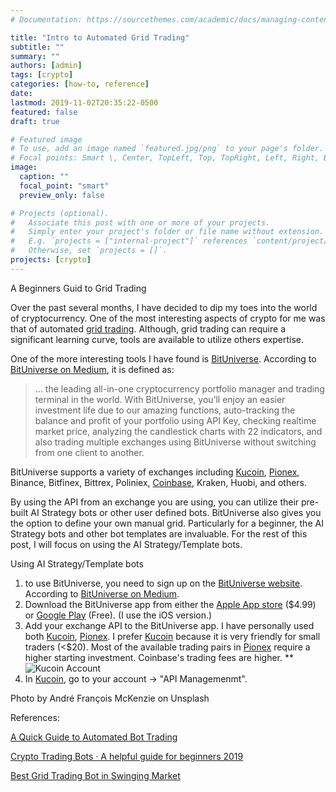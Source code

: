 ```yaml
---
# Documentation: https://sourcethemes.com/academic/docs/managing-content/

title: "Intro to Automated Grid Trading"
subtitle: ""
summary: ""
authors: [admin]
tags: [crypto]
categories: [how-to, reference]
date:
lastmod: 2019-11-02T20:35:22-0500
featured: false
draft: true

# Featured image
# To use, add an image named `featured.jpg/png` to your page's folder.
# Focal points: Smart \, Center, TopLeft, Top, TopRight, Left, Right, BottomLeft, Bottom, BottomRight.
image:
  caption: ""
  focal_point: "smart"
  preview_only: false

# Projects (optional).
#   Associate this post with one or more of your projects.
#   Simply enter your project's folder or file name without extension.
#   E.g. `projects = ["internal-project"]` references `content/project/deep-learning/index.md`.
#   Otherwise, set `projects = []`.
projects: [crypto]
---
```


A Beginners Guid to Grid Trading

Over the past several months, I have decided to dip my toes into the world of cryptocurrency. One of the most interesting aspects of crypto for me was that of automated [grid trading](https://www.investopedia.com/terms/g/grid-trading.asp). Although, grid trading can require a significant learning curve, tools are available to utilize others expertise.

One of the more interesting tools I have found is [BitUniverse](https://rewards.bituniverse.org/get_grid_diamond_en.html?invite_code=TLgrFN1i&from=account). According to [BitUniverse on Medium](https://medium.com/@bituniverse2017/project-bituniverse-link-5c51167b3520), it is defined as:

> ... the leading all-in-one cryptocurrency portfolio manager and trading terminal in the world. With BitUniverse, you’ll enjoy an easier investment life due to our amazing functions, auto-tracking the balance and profit of your portfolio using API Key, checking realtime market price, analyzing the candlestick charts with 22 indicators, and also trading multiple exchanges using BitUniverse without switching from one client to another.

BitUniverse supports a variety of exchanges including [Kucoin](https://www.kucoin.com?rcode=yy76g6&lang=en_US), [Pionex](https://www.pionex.com/en-US?r=ZnXUvI6t), Binance, Bitfinex, Bittrex, Poliniex, [Coinbase](https://www.coinbase.com/join/wilson_hpta), Kraken, Huobi, and others.

By using the API from an exchange you are using, you can utilize their pre-built AI Strategy bots or other user defined bots. BitUniverse also gives you the option to define your own manual grid. Particularly for a beginner, the AI Strategy bots and other bot templates are invaluable. For the rest of this post, I will focus on using the AI Strategy/Template bots.

Using AI Strategy/Template bots

1. to use BitUniverse, you need to sign up on the [BitUniverse website](https://rewards.bituniverse.org/get_grid_diamond_en.html?invite_code=TLgrFN1i&from=account). According to [BitUniverse on Medium](https://medium.com/@bituniverse2017/project-bituniverse-link-5c51167b3520).
2. Download the BitUniverse app from either the [Apple App store](https://apps.apple.com/us/app/bituniverse-pro/id1450715704) (\$4.99) or [Google Play](https://play.google.com/store/apps/details?id=com.bituniverse.portfolio&hl=en_US) (Free). (I use the iOS version.)
3. Add your exchange API to the BitUniverse app. I have personally used both [Kucoin](https://www.kucoin.com?rcode=yy76g6&lang=en_US), [Pionex](https://www.pionex.com/en-US?r=ZnXUvI6t). I prefer [Kucoin](https://www.kucoin.com?rcode=yy76g6&lang=en_US) because it is very friendly for small traders (<\$20). Most of the available trading pairs in [Pionex](https://www.pionex.com/en-US?r=ZnXUvI6t) require a higher starting investment. Coinbase's trading fees are higher. \*\*
   ![Kucoin Account](/post/intro-to-automated-grid-trading/kucoin-account.png "Kucoin Account")
4. In [Kucoin](https://www.kucoin.com?rcode=yy76g6&lang=en_US), go to your account -> "API Managemenmt".

Photo by André François McKenzie on Unsplash

References:

[A Quick Guide to Automated Bot Trading](https://medium.com/swlh/automated-bot-grid-trading-cryptocurrency-passive-income-bituniverse-5de293594131)

[Crypto Trading Bots · A helpful guide for beginners 2019](https://towardsdatascience.com/crypto-trading-bots-a-helpful-guide-for-beginners-60decb40e434)

[Best Grid Trading Bot in Swinging Market](https://medium.com/bituniverse/bitcoin-grid-trading-in-bituniverse-best-trading-bot-in-swinging-market-b9a6d52c420f)
